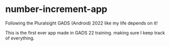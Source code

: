 # number-increment-app
Following the Pluralsight GADS (Android) 2022 like my life depends on it!

This is the first ever app made in GADS 22 training. making sure I keep track of everything.
